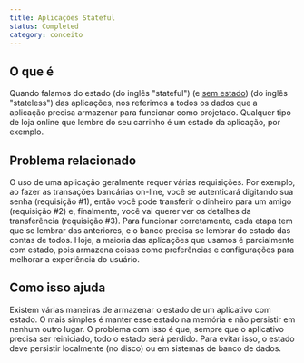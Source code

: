 ```yaml
---
title: Aplicações Stateful
status: Completed
category: conceito
---
```


## O que é

Quando falamos do estado (do inglês "stateful") (e [sem estado](/pt-br/stateless_apps/)) (do inglês "stateless") das aplicações, nos referimos a todos os dados que a aplicação precisa armazenar para funcionar como projetado. Qualquer tipo de loja online que lembre do seu carrinho é um estado da aplicação, por exemplo.

## Problema relacionado

O uso de uma aplicação geralmente requer várias requisições. Por exemplo, ao fazer as transações bancárias on-line, você se autenticará digitando sua senha (requisição #1), então você pode transferir o dinheiro para um amigo (requisição #2) e, finalmente, você vai querer ver os detalhes da transferência (requisição #3). Para funcionar corretamente, cada etapa tem que se lembrar das anteriores, e o banco precisa se lembrar do estado das contas de todos. Hoje, a maioria das aplicações que usamos é parcialmente com estado, pois armazena coisas como preferências e configurações para melhorar a experiência do usuário.

## Como isso ajuda

Existem várias maneiras de armazenar o estado de um aplicativo com estado. O mais simples é manter esse estado na memória e não persistir em nenhum outro lugar. O problema com isso é que, sempre que o aplicativo precisa ser reiniciado, todo o estado será perdido. Para evitar isso, o estado deve persistir localmente (no disco) ou em sistemas de banco de dados.
